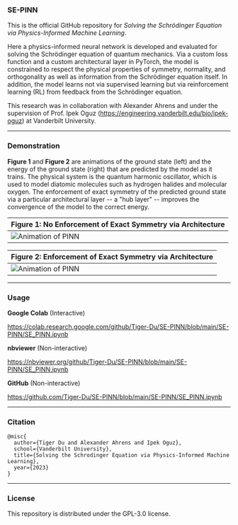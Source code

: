 ### SE-PINN

This is the official GitHub repository for _Solving the Schrödinger Equation via Physics-Informed Machine Learning_.

Here a physics-informed neural network is developed and evaluated for solving the Schrödinger equation of quantum mechanics. Via a custom loss function and a custom architectural layer in PyTorch, the model is constrained to respect the physical properties of symmetry, normality, and orthogonality as well as information from the Schrödinger equation itself. In addition, the model learns not via supervised learning but via reinforcement learning (RL) from feedback from the Schrödinger equation.

This research was in collaboration with Alexander Ahrens and under the supervision of Prof. Ipek Oguz (https://engineering.vanderbilt.edu/bio/ipek-oguz) at Vanderbilt University.

---

### Demonstration

__Figure 1__ and __Figure 2__ are animations of the ground state (left) and the energy of the ground state (right) that are predicted by the model as it trains. The physical system is the quantum harmonic oscillator, which is used to model diatomic molecules such as hydrogen halides and molecular oxygen. The enforcement of exact symmetry of the predicted ground state via a particular architectural layer -- a "hub layer" -- improves the convergence of the model to the correct energy.

| **Figure 1**: No Enforcement of Exact Symmetry via Architecture |
| --- |
| ![Animation of PINN](assets/animation%20(no%20symmetry).gif) |

| **Figure 2**: Enforcement of Exact Symmetry via Architecture |
| --- |
| ![Animation of PINN](assets/animation.gif) |

---

### Usage

__Google Colab__ (Interactive)

https://colab.research.google.com/github/Tiger-Du/SE-PINN/blob/main/SE-PINN/SE_PINN.ipynb

__nbviewer__ (Non-interactive)

https://nbviewer.org/github/Tiger-Du/SE-PINN/blob/main/SE-PINN/SE_PINN.ipynb

__GitHub__ (Non-interactive)

https://github.com/Tiger-Du/SE-PINN/blob/main/SE-PINN/SE_PINN.ipynb

---

### Citation

```
@misc{
  author={Tiger Du and Alexander Ahrens and Ipek Oguz},
  school={Vanderbilt University},
  title={Solving the Schrodinger Equation via Physics-Informed Machine Learning},
  year={2023}
}
```

---

### License

This repository is distributed under the GPL-3.0 license.
